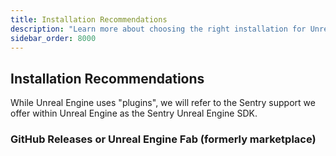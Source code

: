 ```yaml
---
title: Installation Recommendations
description: "Learn more about choosing the right installation for Unreal Engine."
sidebar_order: 8000
---
```


## Installation Recommendations

<Note>
While Unreal Engine uses "plugins", we will refer to the Sentry support we offer within Unreal Engine as the Sentry Unreal Engine SDK.
</Note>

### GitHub Releases or Unreal Engine Fab (formerly marketplace)

